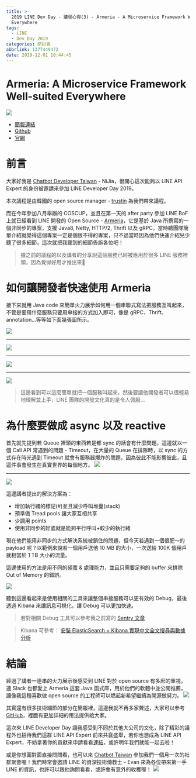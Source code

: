 ```yaml
---
title: >-
  2019 LINE Dev Day - 議程心得(3) - Armeria - A Microservice Framework Well-suited
  Everywhere
tags:
  - LINE
  - Dev Day 2019
categories: 研討會
abbrlink: 1377449472
date: 2019-12-01 10:44:45
---
```


# Armeria: A Microservice Framework Well-suited Everywhere
![](https://i.imgur.com/MNnrFnm.jpg)

- [簡報連結](https://speakerdeck.com/line_devday2019/armeria-a-microservice-framework-well-suited-everywhere)
- [Github](https://github.com/line/armeria)
- [官網](https://line.github.io/armeria/)

# 前言
大家好我是 [Chatbot Developer Taiwan](https://www.facebook.com/groups/chatbot.tw/) - NiJia，很開心這次能夠以 LINE API Expert 的身份被邀請來參加 LINE Developer Day 2019。

本次議程是由韓國的 open source manager - [trustin](https://github.com/trustin) 為我們帶來議程。

而在今年參加八月舉辦的 COSCUP，並且在第一天的 after party 參加 LINE BoF 上就已經看到 LINE 開發的 Open Source - [Armeria](https://github.com/line/armeria)，它是基於 Java 所撰寫的一個非同步的專案，支援 Java8, Netty, HTTP/2, Thrift 以及 gRPC，當時聽團隊簡單介紹就覺得這個專案一定是個很不得的專案，只不過當時因為他們快速介紹兒少聽了很多細節，這次就把我聽到的細節告訴各位吧！

> 據之前的議程的以及講者的分享說這個服務已經被應用於很多 LINE 服務裡頭，因為覺得好用才推出來🤣

# 如何讓開發者快速使用 Armeria

接下來就用 Java code 來簡單火力展示如何用一個串聯式寫法把服務互叫起來，不管是要用什麼服務只要用串接的方式加入即可，像是 gRPC、Thrift、annotation...等等如下面幾張圖所示。

![](https://i.imgur.com/KKU0eXG.png)

---

![](https://i.imgur.com/6rAex3K.png)

---

![](https://i.imgur.com/mAKhwh4.png)

---

![](https://i.imgur.com/Z9jfFkI.png)

> 這邊看到可以這麼簡單就把一個服務叫起來，然後要讓他開發者可以很輕易地理解並上手，LINE 團隊的開發文化真的是令人佩服...

# 為什麼要做成 async 以及 reactive
首先就先提到若 Queue 裡頭的東西若是都 sync 的話會有什麼問題，這邊就以一個 Call API 常遇到的問題 - Timeout，在大量的 Queue 在排隊時，以 sync 的方式存在時光遇到 Timeout 就會有服務器爆炸的問題，因為彼此不能影響彼此，且這件事會發生在真實世界的每個地方。
![](https://i.imgur.com/Telr7lG.jpg)

---

![](https://i.imgur.com/hkltFFS.jpg)

這邊講者提出的解決方案為：
- 增加執行緒的標記(#)並且減少呼叫堆疊(stack)
- 預準備 Tread pools 讓大家互相共享
- 少調用 points
- 使用非同步的好處就是能夠平行呼叫+較少的執行緒

現在他們能用非同步的方式解決系統被鎖住的問題，但今天若遇到一個很肥～的 payload 呢？以範例來說若一個用戶送他 10 MB 的大小，一次送給 100K 個用戶就相當於 1 TB 大小的流量。

這邊使用的方法是用不同的頻寬 & 處理能力，並且只需要足夠的 buffer 來排除  Out of Memory 的錯誤。

![](https://i.imgur.com/10mGUaD.jpg)

聽到這邊看起來是使用相關的工具來讓整個串接服務可以更有效的 Debug，最後透過 Kibana 來讓訊息可視化，讓 Debug 可以更加快速。
> 若對相關 Debug 工具可以參考我之前寫的 [Sentry 文章](https://nijialin.com/2019/11/12/sentry-in-serverless/)

> Kibana 可參考： [安裝 ElasticSearch + Kibana 實現中文全文搜尋與數據分析](https://blog.toright.com/posts/5319/fulltext-search-elasticsearch-kibana-bigdata.html)

# 結論

經過了講者一連串的火力展示後感受到 LINE 對於 open source 有多麽的重視，連 Slack 也都愛上 Armeria 這套 Java 函式庫，用於他們的軟體中並公開推薦，讓像我這種喜歡做 open source 的工程師可以燃起新希望繼續為開源做努力。
![](https://i.imgur.com/eKYqMpo.png)

其實還有很多技術細節的部分在簡報裡，這邊我就不再多家贅述，大家可以參考 [GitHub](https://github.com/line/armeria)，裡面有更加詳細的用法提供給大家。

這次來 LINE Developer Day 讓我感受到不同於其他大公司的文化，除了精彩的議程外也招待我們這群 LINE API Expert 前來共襄盛舉，若你也想成為 LINE API Expert，不妨拿著你的貢獻來申請看看[連結](https://www.line-community.me/contributors/request)，或許明年我們就能一起去啦！

或是你想面對面直接問問看，也可以來 [Chatbot Taiwan](https://www.facebook.com/groups/chatbot.tw/) 參加我們一個月一次的社群聚會喔！我們時常會邀請 LINE 的資深技術傳教士 - Evan 來為各位帶來第一手 LINE 的資訊，也許可以跟他詢問看看，或許會有意外的收穫喔！
![](https://i.imgur.com/kIDIfPl.jpg)

